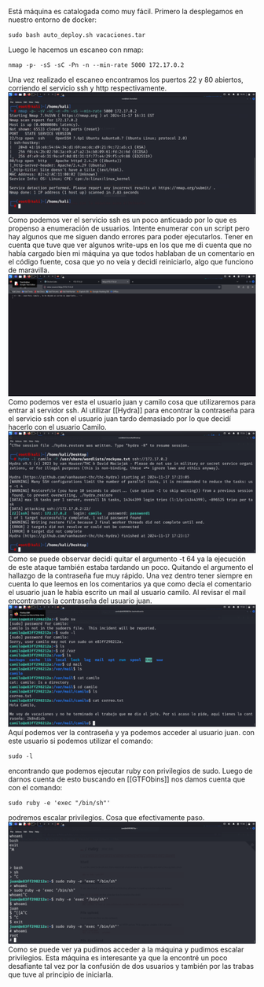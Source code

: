 Está máquina es catalogada como muy fácil. Primero la desplegamos en nuestro entorno de docker:
```
sudo bash auto_deploy.sh vacaciones.tar
```
Luego le hacemos un escaneo con nmap:
```
nmap -p- -sS -sC -Pn -n --min-rate 5000 172.17.0.2
```
Una vez realizado el escaneo encontramos los puertos 22 y 80 abiertos, corriendo el servicio ssh y http respectivamente.
![[1]](vacaciones1.png)
Como podemos ver el servicio ssh es un poco anticuado por lo que es propenso a enumeración de usuarios. Intente enumerar con un script pero hay algunos que me siguen dando errores para poder ejecutarlos. Tener en cuenta que tuve que ver algunos write-ups en los que me di cuenta que no había cargado bien mi máquina ya que todos hablaban de un comentario en el código fuente, cosa que yo no veía y decidí reiniciarlo, algo que funciono de maravilla.
![[2]](vacaciones2.png)
Como podemos ver esta el usuario juan y camilo cosa que utilizaremos para entrar al servidor ssh.
Al utilizar [[Hydra]] para encontrar la contraseña para el servicio ssh con el usuario juan tardo demasiado por lo que decidí hacerlo con el usuario Camilo.
![[3]](vacaciones3.png)
Como se puede observar decidí quitar el argumento -t 64 ya la ejecución de este ataque también estaba tardando un poco. Quitando el argumento el hallazgo de la contraseña fue muy rápido.
Una vez dentro tener siempre en cuenta lo que leemos en los comentarios ya que como decía el comentario el usuario juan le había escrito un mail al usuario camilo. Al revisar el mail encontramos la contraseña del usuario juan.
![[4]](vacaciones4.png)
Aquí podemos ver la contraseña y ya podemos acceder al usuario juan. con este usuario si podemos utilizar el comando:
```
sudo -l
```
encontrando que podemos ejecutar ruby con privilegios de sudo.
Luego de darnos cuenta de esto buscando en [[GTFObins]] nos damos cuenta que con el comando:
```
sudo ruby -e 'exec "/bin/sh"'
```
podremos escalar privilegios. Cosa que efectivamente paso.
![[5]](vacaciones5.png)
Como se puede ver ya pudimos acceder a la máquina y pudimos escalar privilegios. 
Esta máquina es interesante ya que la encontré un poco desafiante tal vez por la confusión de dos usuarios y también por las trabas que tuve al principio de iniciarla.
